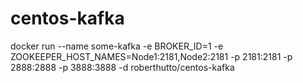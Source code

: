 # centos-kafka


docker run --name some-kafka -e BROKER_ID=1 -e ZOOKEEPER_HOST_NAMES=Node1:2181,Node2:2181 -p 2181:2181 -p 2888:2888 -p 3888:3888 -d roberthutto/centos-kafka